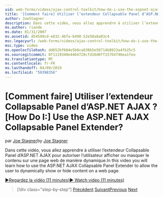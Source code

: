 ```yaml
---
uid: web-forms/videos/ajax-control-toolkit/how-do-i-use-the-aspnet-ajax-collapsable-panel-extender
title: '[Comment faire] Utiliser l’extendeur Collapsable Panel d’ASP.NET AJAX ? | Microsoft Docs'
author: JoeStagner
description: Dans cette vidéo, vous allez apprendre à utiliser l’extendeur Collapsable Panel d’ASP.NET AJAX pour autoriser l’utilisateur afficher ou masquer le contenu sur une page web de manière dynamique.
ms.author: riande
ms.date: 01/31/2007
ms.assetid: d54549cd-e832-4bfa-b490-52e58a8a03c4
msc.legacyurl: /web-forms/videos/ajax-control-toolkit/how-do-i-use-the-aspnet-ajax-collapsable-panel-extender
msc.type: video
ms.openlocfilehash: dd652bf604e5b0ca838b5e50714b8923a4fb25c5
ms.sourcegitcommit: 0f1119340e4464720cfd16d0ff15764746ea1fea
ms.translationtype: MT
ms.contentlocale: fr-FR
ms.lasthandoff: 04/09/2019
ms.locfileid: "59398356"
---
```

# <a name="how-do-i-use-the-aspnet-ajax-collapsable-panel-extender"></a><span data-ttu-id="6aa6f-104">[Comment faire] Utiliser l’extendeur Collapsable Panel d’ASP.NET AJAX ?</span><span class="sxs-lookup"><span data-stu-id="6aa6f-104">[How Do I:] Use the ASP.NET AJAX Collapsable Panel Extender?</span></span>

<span data-ttu-id="6aa6f-105">par [Joe Stagner](https://github.com/JoeStagner)</span><span class="sxs-lookup"><span data-stu-id="6aa6f-105">by [Joe Stagner](https://github.com/JoeStagner)</span></span>

<span data-ttu-id="6aa6f-106">Dans cette vidéo, vous allez apprendre à utiliser l’extendeur Collapsable Panel d’ASP.NET AJAX pour autoriser l’utilisateur afficher ou masquer le contenu sur une page web de manière dynamique.</span><span class="sxs-lookup"><span data-stu-id="6aa6f-106">In this video you will learn how to use the ASP.NET AJAX Collapsable Panel Extender to allow the user to dynamically show or hide content on a web page.</span></span>

[<span data-ttu-id="6aa6f-107">&#9654;Regardez la vidéo (11 minutes)</span><span class="sxs-lookup"><span data-stu-id="6aa6f-107">&#9654; Watch video (11 minutes)</span></span>](https://channel9.msdn.com/Blogs/ASP-NET-Site-Videos/how-do-i-use-the-aspnet-ajax-collapsable-panel-extender)

> [!div class="step-by-step"]
> <span data-ttu-id="6aa6f-108">[Précédent](how-do-i-use-the-aspnet-ajax-accordion-control.md)
> [Suivant](how-do-i-use-the-aspnet-ajax-draggable-panel-extender.md)</span><span class="sxs-lookup"><span data-stu-id="6aa6f-108">[Previous](how-do-i-use-the-aspnet-ajax-accordion-control.md)
[Next](how-do-i-use-the-aspnet-ajax-draggable-panel-extender.md)</span></span>
